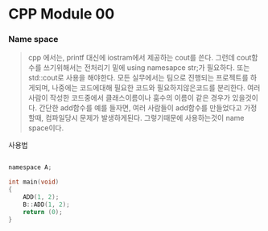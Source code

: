# CPP Module 00

### Name space
> cpp 에서는, printf 대신에 iostram에서 제공하는 cout를 쓴다. 그런데 cout함수를 쓰기위해서는
전처리기 밑에 using namesapce str;가 필요하다. 또는 std::cout로 사용을 해야한다.
모든 실무에서는 팀으로 진행되는 프로젝트를 하게되며, 나중에는 코드에대해 필요한 코드와 필요하지않은코드를 분리한다.
여러 사람이 작성한 코드중에서 클래스이름이나 훔수의 이름이 같은 경우가 있을것이다. 간단한 add함수를 예를 들자면,
여러 사람들이 add함수를 만들었다고 가정할때, 컴파일당시 문제가 발생하게된다. 그렇기때문에 사용하는것이 name space이다.

사용법

```c

namespace A;

int	main(void)
{
	ADD(1, 2);
	B::ADD(1, 2);
	return (0);
}

```
